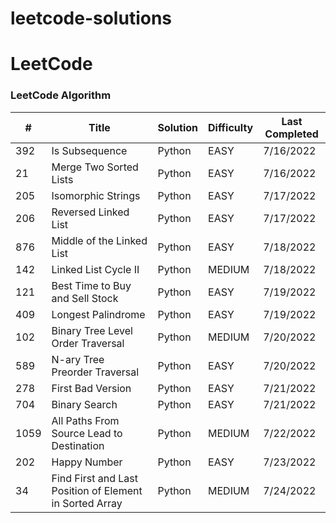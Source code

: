 # leetcode-solutions
LeetCode
========

### LeetCode Algorithm

| # | Title | Solution | Difficulty | Last Completed |
|---| ----- | -------- | ---------- | -------------- |
|392| Is Subsequence | Python | EASY |7/16/2022|
|21| Merge Two Sorted Lists | Python | EASY |7/16/2022|
|205| Isomorphic Strings | Python | EASY |7/17/2022|
|206| Reversed Linked List | Python | EASY |7/17/2022|
|876| Middle of the Linked List | Python | EASY | 7/18/2022 |
|142| Linked List Cycle II | Python | MEDIUM | 7/18/2022 |
|121| Best Time to Buy and Sell Stock | Python | EASY | 7/19/2022 |
|409| Longest Palindrome | Python | EASY | 7/19/2022 |
|102| Binary Tree Level Order Traversal | Python | MEDIUM | 7/20/2022 |
|589| N-ary Tree Preorder Traversal | Python | EASY | 7/20/2022 |
|278| First Bad Version | Python | EASY | 7/21/2022 |
|704| Binary Search | Python | EASY | 7/21/2022 |
|1059| All Paths From Source Lead to Destination | Python | MEDIUM | 7/22/2022 |
|202| Happy Number | Python | EASY | 7/23/2022 |
|34| Find First and Last Position of Element in Sorted Array | Python | MEDIUM | 7/24/2022 |
